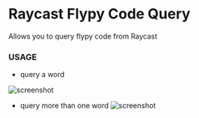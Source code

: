 # Raycast Flypy Code Query
Allows you to query flypy code from Raycast

### USAGE
* query a word

![screenshot](./metadata/screenshot-01.jpg)

* query more than one word
![screenshot](./metadata/screenshot-02.jpg)

